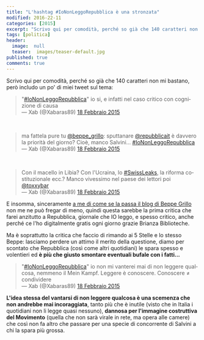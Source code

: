 ```yaml
---
title: "L'hashtag #IoNonLeggoRepubblica è una stronzata"
modified: 2016-22-11
categories: [2015]
excerpt: "Scrivo qui per comodità, perché so già che 140 caratteri non mi bastano, però includo un po' di miei tweet sul tema:"
tags: [politica]
header:  
  image:  null
  teaser:  images/teaser-default.jpg
published: true
comments: true
---
```


Scrivo qui per comodità, perché so già che 140 caratteri non mi bastano, però includo un po' di miei tweet sul tema:

<blockquote class="twitter-tweet" lang="it">
"<a href="https://twitter.com/hashtag/IoNonLeggoRepubblica?src=hash">#IoNonLeggoRepubblica</a>" io si, e infatti nel caso critico con cognizione di causa<br />
— Xab (@Xabaras89) <a href="https://twitter.com/Xabaras89/status/568007255947386880">18 Febbraio 2015</a></blockquote>
<script async="" charset="utf-8" src="//platform.twitter.com/widgets.js"></script>

<br />
<blockquote class="twitter-tweet" lang="it">
ma fattela pure tu <a href="https://twitter.com/beppe_grillo">@beppe_grillo</a>: sputtanare <a href="https://twitter.com/repubblicait">@repubblicait</a> è davvero la priorità del giorno? Cioè, manco Salvini... <a href="https://twitter.com/hashtag/IoNonLeggoRepubblica?src=hash">#IoNonLeggoRepubblica</a><br />
— Xab (@Xabaras89) <a href="https://twitter.com/Xabaras89/status/568009745820463104">18 Febbraio 2015</a></blockquote>
<script async="" charset="utf-8" src="//platform.twitter.com/widgets.js"></script>

<br />
<blockquote class="twitter-tweet" lang="it">
Con il macello in Libia? Con l'Ucraina, lo <a href="https://twitter.com/hashtag/SwissLeaks?src=hash">#SwissLeaks</a>, la riforma costituzionale ecc.? Manco vivessimo nel paese dei lettori poi <a href="https://twitter.com/toxxybar">@toxxybar</a><br />
— Xab (@Xabaras89) <a href="https://twitter.com/Xabaras89/status/568051618081423360">18 Febbraio 2015</a></blockquote>

E insomma, sinceramente [a me di come se la passa il blog di Beppe Grillo](https://www.beppegrillo.it/2015/02/iononleggorepubblica.html) non me ne può fregar di meno, quindi questa sarebbe la prima critica che farei anzitutto a Repubblica, giornale che IO leggo, e spesso critico, anche perché ce l'ho digitalmente gratis ogni giorno grazie Brianza Biblioteche.

Ma è soprattutto la critica che faccio di rimando ai 5 Stelle e lo stesso Beppe: lasciamo perdere un attimo il merito della questione, diamo per scontato che Repubblica (così come altri quotidiani) le spara spesso e volentieri ed **è più che giusto smontare eventuali bufale con i fatti...**

<blockquote class="twitter-tweet" lang="it">
"<a href="https://twitter.com/hashtag/IoNonLeggoRepubblica?src=hash">#IoNonLeggoRepubblica</a>" io non mi vanterei mai di non leggere qualcosa, nemmeno il Mein Kampf. Leggere è conoscere. Conoscere ≠ condividere<br />
— Xab (@Xabaras89) <a href="https://twitter.com/Xabaras89/status/568053545481543680">18 Febbraio 2015</a></blockquote>
<script async="" charset="utf-8" src="//platform.twitter.com/widgets.js"></script>

**L'idea stessa del vantarsi di non leggere qualcosa è una scemenza che non andrebbe mai incoraggiata**, tanto più che è inutile (visto che in Italia i quotidiani non li legge quasi nessuno), **dannosa per l'immagine costruttiva del Movimento** (quella che non sarà virale in rete, ma opera alle camere) che così non fa altro che passare per una specie di concorrente di Salvini a chi la spara più grossa.